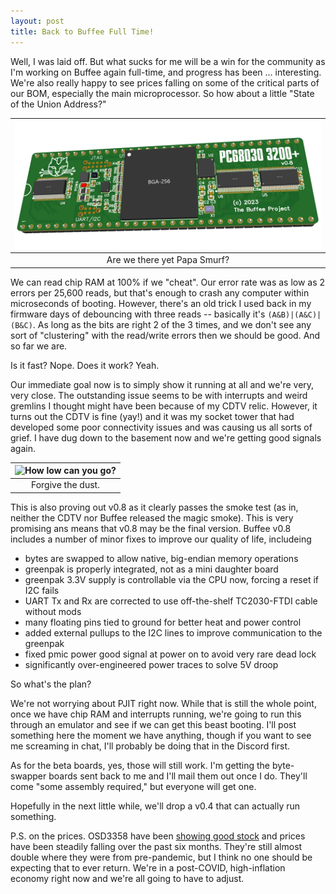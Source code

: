 ```yaml
---
layout: post
title: Back to Buffee Full Time!
---
```


Well, I was laid off. But what sucks for me will be a win for the community as I'm working on Buffee again full-time, and progress has been ... interesting. We're also really happy to see prices falling on some of the critical parts of our BOM, especially the main microprocessor. So how about a little "State of the Union Address?"

|![How low can you go?](https://raw.githubusercontent.com/lostcatproductions/lostcatproductions.github.io/master/images/Buffee_v0.8_render.png)|
| :-: |
|Are we there yet Papa Smurf?|

We can read chip RAM at 100% if we "cheat". Our error rate was as low as 2 errors per 25,600 reads, but that's enough to crash any computer within microseconds of booting. However, there's an old trick I used back in my firmware days of debouncing with three reads -- basically it's `(A&B)|(A&C)|(B&C)`. As long as the bits are right 2 of the 3 times, and we don't see any sort of "clustering" with the read/write errors then we should be good. And so far we are.

Is it fast? Nope. Does it work? Yeah.

Our immediate goal now is to simply show it running at all and we're very, very close. The outstanding issue seems to be with interrupts and weird gremlins I thought might have been because of my CDTV relic. However, it turns out the CDTV is fine (yay!) and it was my socket tower that had developed some poor connectivity issues and was causing us all sorts of grief. I have dug down to the basement now and we're getting good signals again.

|![How low can you go?](https://raw.githubusercontent.com/lostcatproductions/lostcatproductions.github.io/master/images/Buffee_v0.8.png)|
| :-: |
|Forgive the dust.|

This is also proving out v0.8 as it clearly passes the smoke test (as in, neither the CDTV nor Buffee released the magic smoke). This is very promising ans means that v0.8 may be the final version. Buffee v0.8 includes a number of minor fixes to improve our quality of life, includeing

- bytes are swapped to allow native, big-endian memory operations
- greenpak is properly integrated, not as a mini daughter board
- greenpak 3.3V supply is controllable via the CPU now, forcing a reset if I2C fails
- UART Tx and Rx are corrected to use off-the-shelf TC2030-FTDI cable without mods
- many floating pins tied to ground for better heat and power control
- added external pullups to the I2C lines to improve communication to the greenpak
- fixed pmic power good signal at power on to avoid very rare dead lock
- significantly over-engineered power traces to solve 5V droop

So what's the plan?

We're not worrying about PJIT right now. While that is still the whole point, once we have chip RAM and interrupts running, we're going to run this through an emulator and see if we can get this beast booting. I'll post something here the moment we have anything, though if you want to see me screaming in chat, I'll probably be doing that in the Discord first.

As for the beta boards, yes, those will still work. I'm getting the byte-swapper boards sent back to me and I'll mail them out once I do. They'll come "some assembly required," but everyone will get one.

Hopefully in the next little while, we'll drop a v0.4 that can actually run something.

P.S. on the prices. OSD3358 have been [showing good stock](https://octopart.com/osd3358-512m-bsm-octavo+systems-86815982?r=sp) and prices have been steadily falling over the past six months. They're still almost double where they were from pre-pandemic, but I think no one should be expecting that to ever return. We're in a post-COVID, high-inflation economy right now and we're all going to have to adjust.
